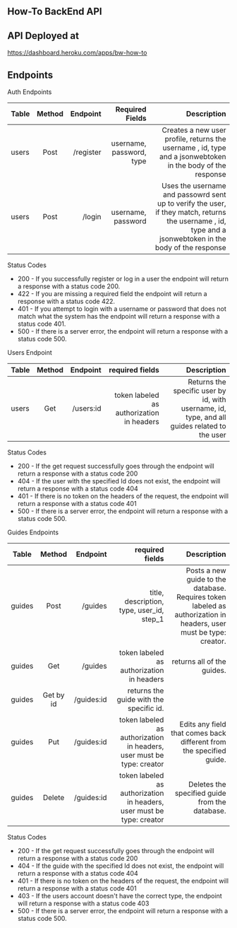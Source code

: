 How-To BackEnd API
--------------------------------------------

API Deployed at
---------------------------------------------
https://dashboard.heroku.com/apps/bw-how-to

Endpoints
----------------------------------------------

Auth Endpoints

| Table    |  Method   |  Endpoint | Required Fields  <!-- .element: style="text-align:center;" -->     | Description <!-- .element: style="text-align:center;" -->  |
|----------|:---------:|----------:|----------------------:|-------------:|
| users    |  Post     | /register|username, password, type |Creates a new user profile, returns the username , id, type and a jsonwebtoken in the body of the response|
| users    |  Post     |/login|username, password|Uses the username and passowrd sent up to verify the user, if they match, returns the username , id, type and a jsonwebtoken in the body of the response|

Status Codes

- 200 - If you successfully register or log in a user the endpoint will return a response with a status code 200.
- 422 - If you are missing a required field the endpoint will return a response with a status code 422.
- 401 - If you attempt to login with a username or password that does not match what the system has the endpoint will return a response with a status code 401.
- 500 - If there is a server error, the endpoint will return a response with a status code 500.



Users Endpoint

| Table    |  Method   |  Endpoint | required fields <!-- .element: style="text-align:center;" -->       | Description <!-- .element: style="text-align:center;" -->  |
|----------|:---------:|----------:|----------------------:|-------------:|
| users    |  Get     | /users:id |token labeled as authorization in headers |Returns the specific user by id, with username, id, type, and all guides related to the user|

Status Codes
- 200 - If the get request successfully goes through the endpoint will return a response with a status code 200
- 404 - If the user with the specified Id does not exist, the endpoint will return a response with a status code 404
- 401 - If there is no token on the headers of the request, the endpoint will return a response with a status code 401
- 500 - If there is a server error, the endpoint will return a response with a status code 500.


Guides Endpoints

| Table    |  Method   |  Endpoint | required fields <!-- .element: style="text-align:center;" -->      | Description <!-- .element: style="text-align:center;" -->  |
|----------|:---------:|----------:|----------------------:|-------------:|
| guides    |  Post     | /guides|title, description, type, user_id, step_1 |Posts a new guide to the database. Requires token labeled as authorization in headers, user must be type: creator.<!-- .element: style="text-align:left;" -->|
| guides    |  Get     | /guides |token labeled as authorization in headers |returns all of the guides. <!-- .element: style="text-align:left;" -->|
| guides    |  Get by id     | /guides:id |returns the guide with the specific id. <!-- .element: style="text-align:left;" -->|
| guides    |  Put     | /guides:id |token labeled as authorization in headers, user must be type: creator |Edits any field that comes back different from the specified guide.<!-- .element: style="text-align:left;" -->|
| guides    |  Delete     | /guides:id |token labeled as authorization in headers, user must be type: creator |Deletes the specified guide from the database. <!-- .element: style="text-align:left;" -->|

Status Codes
- 200 - If the get request successfully goes through the endpoint will return a response with a status code 200
- 404 - If the guide with the specified Id does not exist, the endpoint will return a response with a status code 404
- 401 - If there is no token on the headers of the request, the endpoint will return a response with a status code 401
- 403 - If the users account doesn't have the correct type, the endpoint will return a response with a status code 403
- 500 - If there is a server error, the endpoint will return a response with a status code 500.